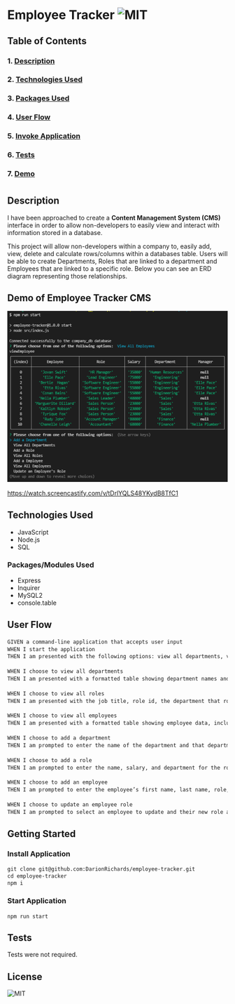 # **Employee Tracker** ![MIT](https://img.shields.io/github/license/DarionRichards/employee-tracker?color=teal)

## Table of Contents

### 1. [Description](#introduction)

### 2. [Technologies Used](#technologies-used)

### 3. [Packages Used](#packages-used)

### 4. [User Flow](#user-flow)

### 5. [Invoke Application](#invoke-application)

### 6. [Tests](#tests)

### 7. [Demo](#demo)

#

## Description

I have been approached to create a **Content Management System (CMS)** interface in order to allow non-developers to easily view and interact with information stored in a database.

This project will allow non-developers within a company to, easily add, view, delete and calculate rows/columns within a databases table. Users will be able to create Departments, Roles that are linked to a department and Employees that are linked to a specific role. Below you can see an ERD diagram representing those relationships.

## Demo of Employee Tracker CMS

![portfolio demo](./assets/img/employee-table.png)

https://watch.screencastify.com/v/tDrlYQLS48YKydB8TfC1

## Technologies Used

- JavaScript
- Node.js
- SQL

### Packages/Modules Used

- Express
- Inquirer
- MySQL2
- console.table

## User Flow

```md
GIVEN a command-line application that accepts user input
WHEN I start the application
THEN I am presented with the following options: view all departments, view all roles, view all employees, add a department, add a role, add an employee, and update an employee role

WHEN I choose to view all departments
THEN I am presented with a formatted table showing department names and department ids

WHEN I choose to view all roles
THEN I am presented with the job title, role id, the department that role belongs to, and the salary for that role

WHEN I choose to view all employees
THEN I am presented with a formatted table showing employee data, including employee ids, first names, last names, job titles, departments, salaries, and managers that the employees report to

WHEN I choose to add a department
THEN I am prompted to enter the name of the department and that department is added to the database

WHEN I choose to add a role
THEN I am prompted to enter the name, salary, and department for the role and that role is added to the database

WHEN I choose to add an employee
THEN I am prompted to enter the employee’s first name, last name, role, and manager, and that employee is added to the database

WHEN I choose to update an employee role
THEN I am prompted to select an employee to update and their new role and this information is updated in the database
```

## Getting Started

### Install Application

```
git clone git@github.com:DarionRichards/employee-tracker.git
cd employee-tracker
npm i
```

### Start Application

```
npm run start
```

## Tests

Tests were not required.

## License

![MIT](https://img.shields.io/github/license/DarionRIchards/employee-tracker?color=teal&style=for-the-badge)

